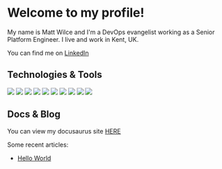 # Welcome to my profile!

My name is Matt Wilce and I'm a DevOps evangelist working as a Senior Platform Engineer. I live and work in Kent, UK.<br>  

You can find me on [LinkedIn][2]

## Technologies & Tools
![](https://img.shields.io/badge/OS-Linux-informational?style=flat&logo=linux&logoColor=white&color=2bbc8a)
![](https://img.shields.io/badge/Code-Python-informational?style=flat&logo=python&logoColor=white&color=2bbc8a)
![](https://img.shields.io/badge/Shell-Bash-informational?style=flat&logo=gnu-bash&logoColor=white&color=2bbc8a)
![](https://img.shields.io/badge/Tools-Ansible-informational?style=flat&logo=ansible&logoColor=white&color=2bbc8a)
![](https://img.shields.io/badge/Tools-Docker-informational?style=flat&logo=docker&logoColor=white&color=2bbc8a)
![](https://img.shields.io/badge/Tools-Kubernetes-informational?style=flat&logo=kubernetes&logoColor=white&color=2bbc8a)
![](https://img.shields.io/badge/Tools-Terraform-informational?style=flat&logo=terraform&logoColor=white&color=2bbc8a)
![](https://img.shields.io/badge/Cloud-AWS-informational?style=flat&logo=aws&logoColor=white&color=2bbc8a)
![](https://img.shields.io/badge/Cloud-Azure-informational?style=flat&logo=azure&logoColor=white&color=2bbc8a)
![](https://img.shields.io/badge/Cloud-GCP-informational?style=flat&logo=gcp&logoColor=white&color=2bbc8a)

## Docs & Blog 

You can view my docusaurus site [HERE](https://mawi-home.gitlab.io/mattwilce/) 

Some recent articles:

<!-- BLOG-POST-LIST:START -->
- [Hello World](https://mawi-home.gitlab.io/mattwilce/blog/hello-world)
<!-- BLOG-POST-LIST:END -->

<!--
## &#x1f4c8; GitHub Stats

<a href="https://github.com/squed/squed">
  <img align="center" src="https://github-readme-stats.vercel.app/api/top-langs/?username=squed&hide=java,html,tex&title_color=ffffff&text_color=c9cacc&icon_color=2bbc8a&bg_color=1d1f21&langs_count=3" />
</a>
<a href="https://github.com/squed/squed">
  <img align="center" src="https://github-readme-stats.vercel.app/api?username=squed&show_icons=true&line_height=27&count_private=true&title_color=ffffff&text_color=c9cacc&icon_color=2bbc8a&bg_color=1d1f21" alt="Matt's Public GitHub Stats" />
</a>

<a href="https://github.com/squed/gcp-demo">
  <img align="center" src="https://github-readme-stats.vercel.app/api/pin/?username=squed&repo=gcp-demo&title_color=ffffff&text_color=c9cacc&icon_color=2bbc8a&bg_color=1d1f21" />
</a>    
-->
<!-- links to social media icons -->

<!-- icons with padding -->

<!-- icons without padding -->

<!-- links to your social media accounts -->

[1]: https://github.com/squed
[2]: https://www.linkedin.com/in/mattwilce/


<!-- Resources -->
<!-- GitHub Stats: https://github.com/anuraghazra/github-readme-stats -->
<!-- Shields: https://shields.io/ -->
